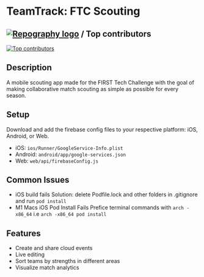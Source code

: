# TeamTrack: FTC Scouting

## [![Repography logo](https://images.repography.com/logo.svg)](https://repography.com) / Top contributors
[![Top contributors](https://images.repography.com/33555677/6165-MSET-CuttleFish/TeamTrack/top-contributors/CPago8aS3x0clInX1PMO9pWv0cT5LxiEuX0kxG9o66E/_awQxTL45OBUZ8tp_YtCShw9bNuYgK1_yJXL0NmSMTU_table.svg)](https://github.com/6165-MSET-CuttleFish/TeamTrack/graphs/contributors)

## Description

A mobile scouting app made for the FIRST Tech Challenge with the goal of making collaborative match scouting as simple as possible for every season.

## Setup

Download and add the firebase config files to your respective platform: iOS, Android, or Web.

- iOS: `ios/Runner/GoogleService-Info.plist`
- Android: `android/app/google-services.json`
- Web: `web/api/firebaseConfig.js`

## Common Issues

- iOS build fails
Solution: delete Podfile.lock and other folders in .gitignore and run `pod install`
- M1 Macs iOS Pod Install Fails
Prefice terminal commands with `arch -x86_64` i.e `arch -x86_64 pod install`

## Features

- Create and share cloud events
- Live editing
- Sort teams by strengths in different areas
- Visualize match analytics

